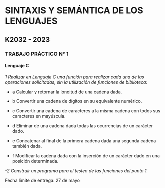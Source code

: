 
# SINTAXIS Y SEMÁNTICA DE LOS LENGUAJES
## K2032 - 2023
### TRABAJO PRÁCTICO N° 1
#### Lenguaje C

 *1 Realizar en Lenguaje C una función para realizar cada una de las operaciones solicitadas, sin la utilización de funciones de biblioteca:*

- a Calcular y retornar la longitud de una cadena dada.

- b Convertir una cadena de dígitos en su equivalente numérico.

- c Convertir una cadena de caracteres a la misma cadena con todos sus caracteres en mayúscula.

- d Eliminar de una cadena dada todas las ocurrencias de un carácter dado.

- e Concatenar al final de la primera cadena dada una segunda cadena también dada.

- f Modificar la cadena dada con la inserción de un carácter dado en una posición determinada.

*-2 Construir un programa para el testeo de las funciones del punto 1.*

Fecha límite de entrega: 27 de mayo
